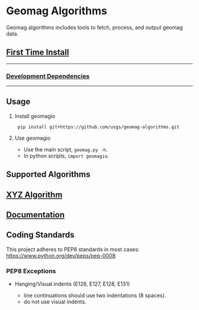 Geomag Algorithms
=================

Geomag algorithms includes tools to fetch, process, and output geomag data.

## [First Time Install](readme_dependency_install.md) ##
-----

### [Development Dependencies](readme_develop_install.md) ###
-----

Usage
-----

1. Install geomagio

        pip install git+https://github.com/usgs/geomag-algorithms.git

1. Use geomagio

    - Use the main script, `geomag.py -h`.
    - In python scripts, `import geomagio`.

Supported Algorithms
--------------------

## [XYZ Algorithm](./docs/XYZ.md) ##


[Documentation](./docs/README.md)
-------


Coding Standards
----------------

This project adheres to PEP8 standards in most cases:
    https://www.python.org/dev/peps/pep-0008

### PEP8 Exceptions ###

- Hanging/Visual indents (E126, E127, E128, E131)

    - line continuations should use two indentations (8 spaces).
    - do not use visual indents.

